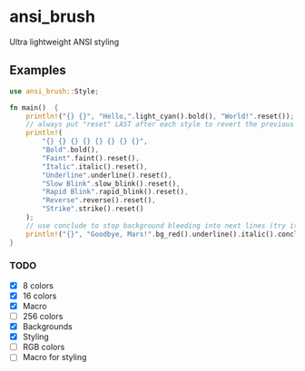 # ansi_brush

Ultra lightweight ANSI styling

## Examples

```rust
use ansi_brush::Style;

fn main()  {
    println!("{} {}", "Hello,".light_cyan().bold(), "World!".reset());
    // always put "reset" LAST after each style to revert the previous line's styles
    println!(
        "{} {} {} {} {} {} {} {}",
        "Bold".bold(),
        "Faint".faint().reset(),
        "Italic".italic().reset(),
        "Underline".underline().reset(),
        "Slow Blink".slow_blink().reset(),
        "Rapid Blink".rapid_blink().reset(),
        "Reverse".reverse().reset(),
        "Strike".strike().reset()
    );
    // use conclude to stop background bleeding into next lines (try it without conclude!)
    println!("{}", "Goodbye, Mars!".bg_red().underline().italic().conclude().reset());
}
```

### TODO

- [x] 8 colors
- [x] 16 colors
- [x] Macro
- [ ] 256 colors
- [x] Backgrounds
- [x] Styling
- [ ] RGB colors
- [ ] Macro for styling